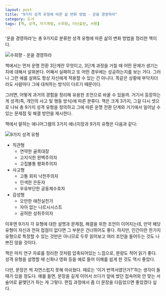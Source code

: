 ```yaml
---
layout: post
title: "9가지 성격 유형에 따른 삶 변화 방법 - 운을 경영하라"
category: 도서
tags: [책, 성격, 자기계발, 수희향, 더난출판, 서평]
---
```


'운을 경영하라'는 총 9가지로 분류한 성격 유형에 따른 삶의 변화 방법을 정리한 책이다.

![수희향 - 운을 경영하라](https://lh3.googleusercontent.com/-8tJUXGgdcHc/WMK7wF3CxCI/AAAAAAAATFE/tdjKnQSjI2I5kuCHXW6vAuUYFtwVX1EUgCE0/s360/life-switching-method-according-to-personality-type-book.jpg "9가지 성격에 따른 삶 변화법을 담았다.")

책에서는 먼저 운명 전환 3단계란 무엇이고,
3단계 과정을 거칠 때 어떤 문제가 생기는지에 대해서 살펴본다.
어째서 실패하고 또 어떤 경우에는 성공하는지를 보는 거다.
그러나 그런 예를 살펴도 항상 자신에게 적용할 수 있는 건 아니다.
똑같은 상황에 부닥치더라도 사람마다 그에 대처하는 방식이 다르기 때문이다.

그러면, 어떻게 과거의 경험을 정리해 유용한 조언으로 바꿀 수 있을까.
거기서 등장하는 게 성격(즉, 개인의 사고 및 행동 방식)에 따른 분류다.
책은 크게 3가지, 그걸 다시 셋으로 나눠 총 9가지 성격 유형을 정의하고
그에 따른 운명 전환 단계와 거기에서 일어날 수 있는 문제점 및 해결 방안을 제시한다.

책에서 말하는 애니어그램의 3가지 에너지장과 9가지 유형은 다음과 같다:

![9가지 성격 유형](https://lh3.googleusercontent.com/-wbJvsWd_Rzw/WMLN6zHHv3I/AAAAAAAATFc/GiNIWA2ieNgwQUSSnJbHPqoCq3Gb3LJnACE0/s0/personality-type-enneagram.gif)

- 직관형
  - 연약한 골목대장
  - 고지식한 완벽주의자
  - 고집불통 평화주의자
- 사고형
  - 고통 회피 낙천주의자
  - 인색한 은둔자
  - 우유부단한 공동체수호자
- 감성형
  - 오만한 애전실천가
  - 자아 없는 나르시시스트
  - 공허한 성취주의자

이후엔 9가지 각 유형에 대한 설명과 문제점, 해결을 위한 조언이 이어지는데,
만약 해당 유형이 자신과 전혀 접점이 없다면 그 부분은 건너뛰어도 좋다.
하지만, 인간이란 한가지 유형으로 특정할 수 있는 것만은 아니므로
두루 읽어보고 여러 조언을 들어두는 것도 나쁘진 않을 것이다.

책은 마치 연구 자료를 정리한 것처럼 압축되어있는 느낌으로, 분량도 적어 읽기 좋다.
성격 유형을 설명할 때 신화나 영화 등을 예로 들어 이해를 쉽게 한 것도 역시 좋았다.

다만, 문장은 썩 자연스럽지 못해 아쉬웠다.
때로는 '이거 번역서였던가?'하는 생각이 들 때가 있을 정도다.
예를 들면, 문장을 길게 이어서 쓰다가 앞에 썼던 접속어와 안 맞는 서술어로 끝맺던가 하는 게 그렇다.
편집 과정에서 좀 더 문장을 다듬었으면 좋았겠다 싶다.
